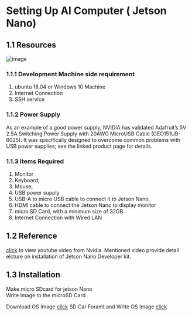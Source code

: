 
# Setting Up AI Computer ( Jetson Nano)

## 1.1 Resources

![image](https://user-images.githubusercontent.com/58679469/233796058-058dfdbe-9017-4690-ab0e-3a4b4ec1f07d.png)

### 1.1.1 Development Machine side requirement   
  

1. ubuntu 18.04 or Windows 10 Machine  
2. Internet Connection 
3. SSH service 

### 1.1.2  Power Supply

As an example of a good power supply, NVIDIA has validated Adafruit’s 5V 2.5A Switching Power Supply with 20AWG MicroUSB Cable (GEO151UB-6025). It was specifically designed to overcome common problems with USB power supplies; see the linked product page for details.


### 1.1.3 Items Required   

1. Monitor 
2. Keyboard,
3. Mouse, 
4. USB power supply 
5. USB-A to micro USB cable to connect it to Jetson Nano, 
6. HDMI cable to connect the Jetson Nano to display monitor 
7. micro SD Card, with a minimum size of 32GB.
8. Internet Connection with Wired LAN

## 1.2 Reference
[click](https://www.youtube.com/watch?v=Uvu6NNOvhg4 ) to view youtube video from Nvidia. 
Mentioned video provide detail elcture on installation of Jetson Nano Developer kit.

## 1.3 Installation

 Make micro SDcard for jetson Nano   <br> 
 Write Image to the microSD Card
 
 Download OS Image [click](https://developer.nvidia.com/jetson-nano-sd-card-image )
 SD Car Foramt and  Write OS Image [click](https://developer.nvidia.com/embedded/learn/get-started-jetson-nano-devkit#write )
 
 
 
 



